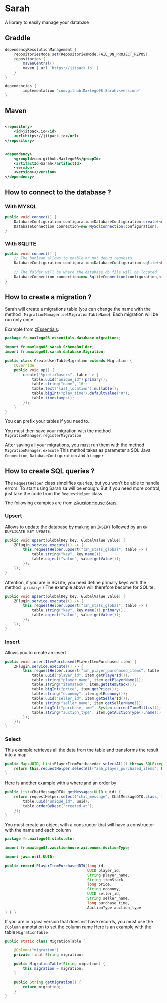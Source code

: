 # Sarah

A library to easily manage your database

## Graddle

```gradle
dependencyResolutionManagement {
    repositoriesMode.set(RepositoriesMode.FAIL_ON_PROJECT_REPOS)
    repositories {
        mavenCentral()
        maven { url 'https://jitpack.io' }
    }
}
```

```gradle
dependencies {
        implementation 'com.github.Maxlego08:Sarah:<version>'
}
```

## Maven

```xml

<repository>
    <id>jitpack.io</id>
    <url>https://jitpack.io</url>
</repository>
```

```xml

<dependency>
    <groupId>com.github.Maxlego08</groupId>
    <artifactId>Sarah</artifactId>
    <version>
    <version></version>
</dependency>
```

## How to connect to the database ?

### With MYSQL

````java
public void connect() {
    DatabaseConfiguration configuration=DatabaseConfiguration.create(<user>,<password>,<port>,<host>,<database>);
    DatabaseConnection connection=new MySqlConnection(configuration);
}
````

### With SQLITE

````java
public void connect() {
    // The boolean allows to enable or not debug requests
    DatabaseConfiguration configuration=DatabaseConfiguration.sqlite(<boolean>);
    
    // The folder will be where the database.db file will be located
    DatabaseConnection connection=new SqliteConnection(configuration,<folder>);
}
````

## How to create a migration ?

Sarah will create a migrations table (you can change the name with the
method `` MigrationManager.setMigrationTableName``).
Each migration will be run only once.

Example
from [zEssentials](https://github.com/Maxlego08/zEssentials/blob/develop/Essentials/src/main/java/fr/maxlego08/essentials/database/migrations/CreateUserTableMigration.java):

````java
package fr.maxlego08.essentials.database.migrations;

import fr.maxlego08.sarah.SchemaBuilder;
import fr.maxlego08.sarah.database.Migration;

public class CreateUserTableMigration extends Migration {
    @Override
    public void up() {
        create("%prefix%users", table -> {
            table.uuid("unique_id").primary();
            table.string("name", 16);
            table.text("last_location").nullable();
            table.bigInt("play_time").defaultValue("0");
            table.timestamps();
        });
    }
}
````

You can prefix your tables if you need to.

You must then save your migration with the method ``MigrationManager.registerMigration``

After saving all your migrations, you must run them with the method ``MigrationManager.execute``
This method takes as parameter a SQL Java `Connection`, `DatabaseConfiguration` and a `Logger`

## How to create SQL queries ?

The `RequestHelper` class simplifies queries, but you won’t be able to handle errors. To start using Sarah sa will be
enough. But if you need more control, just take the code from the `RequestHelper` class.

The following examples are from [zAuctionHouse Stats](https://github.com/Maxlego08/zAuctionHouse-Stats).

### Upsert

Allows to update the database by making an `INSERT` followed by an `ON DUPLICATE KEY UPDATE.`

````java
public void upsert(GlobalKey key, GlobalValue value) {
    ZPlugin.service.execute(() -> { 
        this.requestHelper.upsert("zah_stats_global", table -> {
            table.string("key", key.name());
            table.object("value", value.getValue());
        });
    });
}
````
Attention, if you are in SQLite, you need define primary keys with the method ``.primary()``
The example above will therefore become for SQLite:
````java
public void upsert(GlobalKey key, GlobalValue value) {
    ZPlugin.service.execute(() -> { 
        this.requestHelper.upsert("zah_stats_global", table -> {
            table.string("key", key.name()).primary();
            table.object("value", value.getValue());
        });
    });
}
````

### Insert

Allows you to create an insert

````java
public void insertItemPurchased(PlayerItemPurchased item) {
    ZPlugin.service.execute(() -> {
        this.requestHelper.insert("zah_player_purchased_items", table -> {
            table.uuid("player_id", item.getPlayerId());
            table.string("player_name", item.getPlayerName());
            table.string("itemstack", item.getItemStack());
            table.bigInt("price", item.getPrice());
            table.string("economy", item.getEconomy());
            table.uuid("seller_id", item.getSellerId());
            table.string("seller_name", item.getSellerName());
            table.bigInt("purchase_time", System.currentTimeMillis());
            table.string("auction_type", item.getAuctionType().name());
        });
    });
}
````

### Select

This example retrieves all the data from the table and transforms the result into a map

````java
public Map<UUID, List<PlayerItemPurchased>> selectAll() throws SQLException {
    return this.requestHelper.selectAll("zah_player_purchased_items", PlayerItemPurchasedDTO.class).stream().map(PlayerItemPurchased::new).collect(Collectors.groupingBy(PlayerItemPurchased::getPlayerId));
}
````

Here is another example with a where and an order by
````java
public List<ChatMessageDTO> getMessages(UUID uuid) {
    return requestHelper.select("chat_message", ChatMessageDTO.class, table -> {
        table.uuid("unique_id", uuid);
        table.orderByDesc("created_at");
    });
}
````

You must create an object with a constructor that will have a constructor with the name and each column
````java
package fr.maxlego08.stats.dto;

import fr.maxlego08.zauctionhouse.api.enums.AuctionType;

import java.util.UUID;

public record PlayerItemPurchasedDTO(long id, 
                                     UUID player_id,
                                     String player_name,
                                     String itemStack, 
                                     long price,
                                     String economy,
                                     UUID seller_id, 
                                     String seller_name,
                                     long purchase_time,
                                     AuctionType auction_type
) { }
````
If you are in a java version that does not have records, you must use the `@Column` annotation to set the column name
Here is an example with the table `MigrationTable`
````java
public static class MigrationTable {

    @Column("migration")
    private final String migration;

    public MigrationTable(String migration) {
        this.migration = migration;
    }

    public String getMigration() {
        return migration;
    }
}
````
